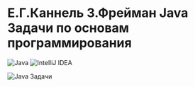 # Е.Г.Каннель З.Фрейман Java Задачи по основам программирования

![Java](https://img.shields.io/badge/java-%23ED8B00.svg?style=for-the-badge&logo=java&logoColor=white)
![IntelliJ IDEA](https://img.shields.io/badge/IntelliJIDEA-000000.svg?style=for-the-badge&logo=intellij-idea&logoColor=white)

![Java Задачи](https://user-images.githubusercontent.com/58209188/168428026-4444cd98-63d4-4bbc-8155-bd5dfd819543.png)

